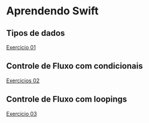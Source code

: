 # Aprendendo Swift 

## Tipos de dados

[Exercicio 01](https://github.com/montemorh/Entendendo-Swift/blob/main/MyPlayground.playground/Contents.swift)

## Controle de Fluxo com condicionais

[Exercicios 02](https://github.com/montemorh/Entendendo-Swift/blob/048e2180b8e9c13133ae5144d29b4c5e90f82345/MyPlayground.playground/Pages/Aula%2002.xcplaygroundpage/Contents.swift)

## Controle de Fluxo com loopings

[Exercicio 03](https://github.com/montemorh/Entendendo-Swift/blob/9f55bc43bafb96ed81190972be611e864327a673/MyPlayground.playground/Pages/Aula%2003.xcplaygroundpage/Contents.swift)
